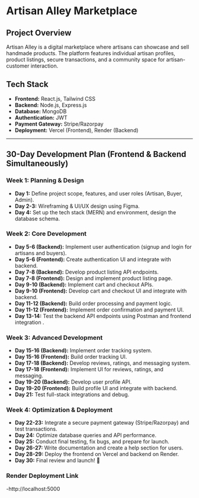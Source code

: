 # Artisan Alley Marketplace

## Project Overview
Artisan Alley is a digital marketplace where artisans can showcase and sell handmade products. The platform features individual artisan profiles, product listings, secure transactions, and a community space for artisan-customer interaction.

## Tech Stack
- **Frontend:** React.js, Tailwind CSS
- **Backend:** Node.js, Express.js
- **Database:** MongoDB
- **Authentication:** JWT
- **Payment Gateway:** Stripe/Razorpay
- **Deployment:** Vercel (Frontend), Render (Backend)

---

## 30-Day Development Plan (Frontend & Backend Simultaneously)

### **Week 1: Planning & Design**
- **Day 1:** Define project scope, features, and user roles (Artisan, Buyer, Admin).
- **Day 2-3:** Wireframing & UI/UX design using Figma.
- **Day 4:** Set up the tech stack (MERN) and environment, design the database schema.

### **Week 2: Core Development**
- **Day 5-6 (Backend):** Implement user authentication (signup and login for artisans and buyers).
- **Day 5-6 (Frontend):** Create authentication UI and integrate with backend.
- **Day 7-8 (Backend):** Develop product listing API endpoints.
- **Day 7-8 (Frontend):** Design and implement product listing page.
- **Day 9-10 (Backend):** Implement cart and checkout APIs.
- **Day 9-10 (Frontend):** Develop cart and checkout UI and integrate with backend.
- **Day 11-12 (Backend):** Build order processing and payment logic.
- **Day 11-12 (Frontend):** Implement order confirmation and payment UI.
- **Day 13-14:** Test the backend API endpoints using Postman and frontend integration .

### **Week 3: Advanced Development**
- **Day 15-16 (Backend):** Implement order tracking system.
- **Day 15-16 (Frontend):** Build order tracking UI.
- **Day 17-18 (Backend):** Develop reviews, ratings, and messaging system.
- **Day 17-18 (Frontend):** Implement UI for reviews, ratings, and messaging.
- **Day 19-20 (Backend):** Develop user profile API.
- **Day 19-20 (Frontend):** Build profile UI and integrate with backend.
- **Day 21:** Test full-stack integrations and debug.

### **Week 4: Optimization & Deployment**
- **Day 22-23:** Integrate a secure payment gateway (Stripe/Razorpay) and test transactions.
- **Day 24:** Optimize database queries and API performance.
- **Day 25:** Conduct final testing, fix bugs, and prepare for launch.
- **Day 26-27:** Write documentation and create a help section for users.
- **Day 28-29:** Deploy the frontend on Vercel and backend on Render.
- **Day 30:** Final review and launch! 🚀

### **Render Deployment Link**
-http://localhost:5000